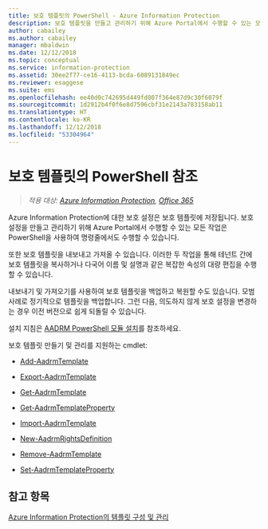 ```yaml
---
title: 보호 템플릿의 PowerShell - Azure Information Protection
description: 보호 템플릿을 만들고 관리하기 위해 Azure Portal에서 수행할 수 있는 모든 작업은 PowerShell을 사용하여 명령줄에서도 수행할 수 있습니다. 또한 테넌트 간에 템플릿을 복사하거나 다국어 이름/설명 등 템플릿의 복잡한 속성을 대량으로 편집할 수 있도록 템플릿을 내보내고 가져올 수도 있습니다.
author: cabailey
ms.author: cabailey
manager: mbaldwin
ms.date: 12/12/2018
ms.topic: conceptual
ms.service: information-protection
ms.assetid: 30ee2f77-ce16-4113-bcda-6089131849ec
ms.reviewer: esaggese
ms.suite: ems
ms.openlocfilehash: ee40d0c742695d449fd807f364e87d9c30f6079f
ms.sourcegitcommit: 1d2912b4f0f6e8d7596cbf31e2143a783158ab11
ms.translationtype: HT
ms.contentlocale: ko-KR
ms.lasthandoff: 12/12/2018
ms.locfileid: "53304964"
---
```

# <a name="powershell-reference-for-protection-templates"></a>보호 템플릿의 PowerShell 참조

>*적용 대상: [Azure Information Protection](https://azure.microsoft.com/pricing/details/information-protection), [Office 365](https://download.microsoft.com/download/E/C/F/ECF42E71-4EC0-48FF-AA00-577AC14D5B5C/Azure_Information_Protection_licensing_datasheet_EN-US.pdf)*

Azure Information Protection에 대한 보호 설정은 보호 템플릿에 저장됩니다. 보호 설정을 만들고 관리하기 위해 Azure Portal에서 수행할 수 있는 모든 작업은 PowerShell을 사용하여 명령줄에서도 수행할 수 있습니다. 

또한 보호 템플릿을 내보내고 가져올 수 있습니다. 이러한 두 작업을 통해 테넌트 간에 보호 템플릿을 복사하거나 다국어 이름 및 설명과 같은 복잡한 속성의 대량 편집을 수행할 수 있습니다.

내보내기 및 가져오기를 사용하여 보호 템플릿을 백업하고 복원할 수도 있습니다. 모범 사례로 정기적으로 템플릿을 백업합니다. 그런 다음, 의도하지 않게 보호 설정을 변경하는 경우 이전 버전으로 쉽게 되돌릴 수 있습니다.

설치 지침은 [AADRM PowerShell 모듈 설치](install-powershell.md)를 참조하세요.

보호 템플릿 만들기 및 관리를 지원하는 cmdlet:

- [Add-AadrmTemplate](/powershell/module/aadrm/add-aadrmtemplate)

- [Export-AadrmTemplate](/powershell/module/aadrm/export-aadrmtemplate)

- [Get-AadrmTemplate](/powershell/module/aadrm/get-aadrmtemplate)

- [Get-AadrmTemplateProperty](/powershell/module/aadrm/get-aadrmtemplateproperty)

- [Import-AadrmTemplate](/powershell/module/aadrm/import-aadrmtemplate)

- [New-AadrmRightsDefinition](/powershell/module/aadrm/new-aadrmrightsdefinition)

- [Remove-AadrmTemplate](/powershell/module/aadrm/remove-aadrmtemplate)

- [Set-AadrmTemplateProperty](/powershell/module/aadrm/set-aadrmtemplateproperty)



## <a name="see-also"></a>참고 항목
[Azure Information Protection의 템플릿 구성 및 관리](configure-policy-templates.md)

